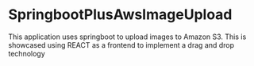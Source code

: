 # SpringbootPlusAwsImageUpload
This application uses springboot to upload images to Amazon S3. This is showcased using REACT as a frontend to implement a drag and drop technology
